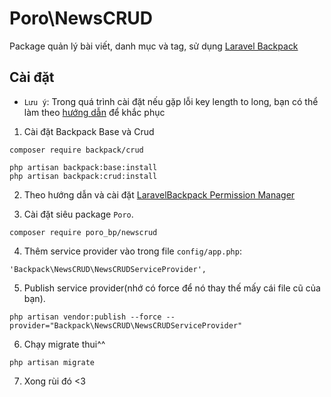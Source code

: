 # Poro\NewsCRUD

Package quản lý bài viết, danh mục và tag, sử dụng [Laravel Backpack](https://github.com/Laravel-Backpack)

## Cài đặt
* `Lưu ý`: Trong quá trình cài đặt nếu gặp lỗi key length to long, bạn có thể làm theo [hướng dẫn](https://laravel-news.com/laravel-5-4-key-too-long-error) để khắc phục
1) Cài đặt Backpack Base và Crud
```
composer require backpack/crud

php artisan backpack:base:install
php artisan backpack:crud:install
```
2) Theo hướng dẫn và cài đặt [LaravelBackpack Permission Manager](https://github.com/Laravel-Backpack/PermissionManager#install)

3) Cài đặt siêu package `Poro`.
```
composer require poro_bp/newscrud
```

4) Thêm service provider vào trong file `config/app.php`:
```
'Backpack\NewsCRUD\NewsCRUDServiceProvider',
```
5) Publish service provider(nhớ có force để nó thay thế mấy cái file cũ của bạn).
```
php artisan vendor:publish --force --provider="Backpack\NewsCRUD\NewsCRUDServiceProvider"
```
6) Chạy migrate thui^^
```
php artisan migrate
```
7) Xong rùi đó <3 

   